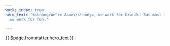 ```yaml
---
works_index: true
hero_text: "<strong>We're Acme</strong>, we work for brands. But most importantly,
  we work for fun."

---
```

<Hero>{{ $page.frontmatter.hero_text }}</Hero>
<WorksList />